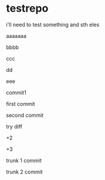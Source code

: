 # testrepo

i'll need to test something
and sth eles


aaaaaaa

bbbb

ccc

dd

eee

commit1

first commit

second commit

try diff

+2

+3

trunk 1 commit

trunk 2 commit 
